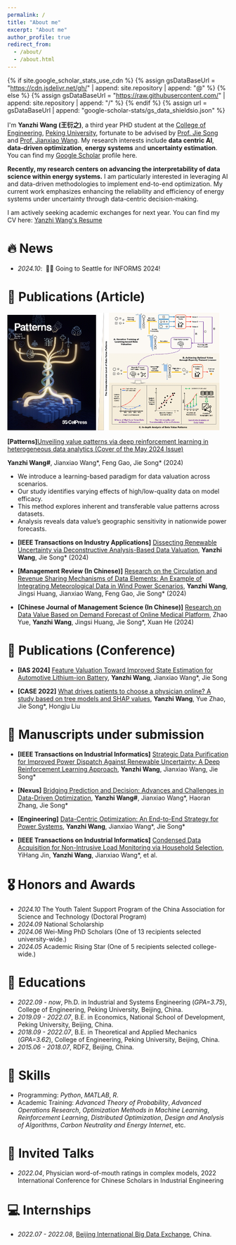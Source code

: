 ```yaml
---
permalink: /
title: "About me"
excerpt: "About me"
author_profile: true
redirect_from: 
  - /about/
  - /about.html
---
```


{% if site.google_scholar_stats_use_cdn %}
{% assign gsDataBaseUrl = "https://cdn.jsdelivr.net/gh/" | append: site.repository | append: "@" %}
{% else %}
{% assign gsDataBaseUrl = "https://raw.githubusercontent.com/" | append: site.repository | append: "/" %}
{% endif %}
{% assign url = gsDataBaseUrl | append: "google-scholar-stats/gs_data_shieldsio.json" %}

<span class='anchor' id='about-me'></span>

I'm **Yanzhi Wang (王衍之)**, a third year PHD student at the [College of Engineering](https://www.coe.pku.edu.cn), [Peking University](https://www.pku.edu.cn), fortunate to be advised by [Prof. Jie Song](https://www.coe.pku.edu.cn/teaching/industrial/9972.html) and [Prof. Jianxiao Wang](http://bda.pku.edu.cn/info/1082/2535.htm). My research interests include **data centric AI**, **data-driven optimization**, **energy systems** and **uncertainty estimation**. You can find my [Google Scholar](https://scholar.google.com/citations?user=ohvS_NAAAAAJ&hl=en) profile here.

**Recently, my research centers on advancing the interpretability of data science within energy systems.**  I am particularly interested in leveraging AI and data-driven methodologies to implement end-to-end optimization. My current work emphasizes enhancing the reliability and efficiency of energy systems under uncertainty through data-centric decision-making.

I am actively seeking academic exchanges for next year. You can find my CV here: [Yanzhi Wang's Resume]()


# 🔥 News
- *2024.10*: &nbsp;🎉🎉 Going to Seattle for INFORMS 2024!
  
# 📝 Publications (Article)

<div class='paper-box'>
  <div class='paper-box-image' style="display: flex">
    <div>
      <img src='images/Patterns_cover.png' alt="sym" width="40%">
      <img src='images/Patterns_GA.png' alt="sym" width="55%">
    </div>
  </div>
<div class='paper-box-text' markdown="1">

**[Patterns]**[Unveiling value patterns via deep reinforcement learning in heterogeneous data analytics (Cover of the May 2024 Issue)](https://www.cell.com/patterns/fulltext/S2666-3899(24)00073-4)

**Yanzhi Wang#**, Jianxiao Wang\*, Feng Gao, Jie Song\* (2024)

- We introduce a learning-based paradigm for data valuation across scenarios.
- Our study identifies varying effects of high/low-quality data on model efficacy.
- This method explores inherent and transferable value patterns across datasets.
- Analysis reveals data value’s geographic sensitivity in nationwide power forecasts.
</div>
</div>

- **[IEEE Transactions on Industry Applications]** [Dissecting Renewable Uncertainty via Deconstructive Analysis-Based Data Valuation](https://ieeexplore.ieee.org/abstract/document/10488718), **Yanzhi Wang**, Jie Song\* (2024)

- **[Management Review (In Chinese)]** [Research on the Circulation and Revenue Sharing Mechanisms of Data Elements: An Example of Integrating Meteorological Data in Wind Power Scenarios](http://123.57.61.11/jweb_glpl/CN/abstract/abstract3018.shtml), **Yanzhi Wang**, Jingsi Huang, Jianxiao Wang, Feng Gao, Jie Song\* (2024)

- **[Chinese Journal of Management Science (In Chinese)]** [Research on Data Value Based on Demand Forecast of Online Medical Platform](http://www.zgglkx.com/CN/10.16381/j.cnki.issn1003-207x.2022.0562), Zhao Yue, **Yanzhi Wang**, Jingsi Huang, Jie Song\*, Xuan He (2024)

# 📝 Publications (Conference)

- **[IAS 2024]** [Feature Valuation Toward Improved State Estimation for Automotive Lithium-ion Battery](), **Yanzhi Wang**, Jianxiao Wang*, Jie Song

- **[CASE 2022]** [What drives patients to choose a physician online? A study based on tree models and SHAP values](https://ieeexplore.ieee.org/abstract/document/9926467), **Yanzhi Wang**, Yue Zhao, Jie Song*, Hongju Liu

# 📝 Manuscripts under submission 

- **[IEEE Transactions on Industrial Informatics]** [Strategic Data Purification for Improved Power Dispatch Against Renewable Uncertainty: A Deep Reinforcement Learning Approach](), **Yanzhi Wang**, Jianxiao Wang, Jie Song*

- **[Nexus]** [Bridging Prediction and Decision: Advances and Challenges in Data-Driven Optimization](), **Yanzhi Wang#**, Jianxiao Wang\*, Haoran Zhang, Jie Song\*

- **[Engineering]** [Data-Centric Optimization: 
An End-to-End Strategy for Power Systems](), **Yanzhi Wang**, Jianxiao Wang\*, Jie Song\*

- **[IEEE Transactions on Industrial Informatics]** [Condensed Data Acquisition for Non-Intrusive Load Monitoring via Household Selection](), YiHang Jin, **Yanzhi Wang**, Jianxiao Wang\*, et al.

# 🎖 Honors and Awards
- *2024.10* The Youth Talent Support Program of the China Association for Science and Technology (Doctoral Program) 
- *2024.09* National Scholarship
- *2024.06* Wei-Ming PhD Scholars (One of 13 recipients selected university-wide.)
- *2024.05* Academic Rising Star (One of 5 recipients selected college-wide.)

# 📖 Educations
- *2022.09 - now*, Ph.D. in Industrial and Systems Engineering (*GPA=3.75*), College of Engineering, Peking University, Beijing, China.
- *2019.09 - 2022.07*, B.E. in Economics, National School of Development, Peking University, Beijing, China.
- *2018.09 - 2022.07*, B.E. in Theoretical and Applied Mechanics (*GPA=3.62*), College of Engineering, Peking University, Beijing, China.
- *2015.06 - 2018.07*, RDFZ, Beijing, China.

# 🧩 Skills
- Programming: *Python*,  *MATLAB*, *R*.
- Academic Training: *Advanced Theory of Probability*, *Advanced Operations Research*, *Optimization Methods in Machine Learning*, *Reinforcement Learning*, *Distributed Optimization*, *Design and Analysis of Algorithms*, *Carbon Neutrality and Energy Internet*, etc.
  
# 💬 Invited Talks
- *2022.04*, Physician word-of-mouth ratings in complex models, 2022 International Conference for Chinese Scholars in Industrial Engineering
  
# 💻 Internships
- *2022.07 - 2022.08*, [Beijing International Big Data Exchange](), China.
